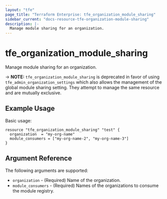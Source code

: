 ```yaml
---
layout: "tfe"
page_title: "Terraform Enterprise: tfe_organization_module_sharing"
sidebar_current: "docs-resource-tfe-organization-module-sharing"
description: |-
  Manage module sharing for an organization.
---
```


# tfe_organization_module_sharing

Manage module sharing for an organization.

-> **NOTE:** `tfe_organization_module_sharing` is deprecated in favor of using `tfe_admin_organization_settings` which also allows the management of the global module sharing setting. They attempt to manage the same resource and are mutually exclusive.

## Example Usage

Basic usage:

```hcl
resource "tfe_organization_module_sharing" "test" {
  organization  = "my-org-name"
  module_consumers = ["my-org-name-2", "my-org-name-3"]
}
```

## Argument Reference

The following arguments are supported:

* `organization` - (Required) Name of the organization.
* `module_consumers` - (Required) Names of the organizations to consume the module registry.
